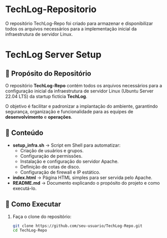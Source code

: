 # TechLog-Repositorio
O repositório TechLog-Repo foi criado para armazenar e disponibilizar todos os arquivos necessários para a implementação inicial da infraestrutura de servidor Linux.
# TechLog Server Setup

## 📌 Propósito do Repositório
O repositório **TechLog-Repo** contém todos os arquivos necessários para a configuração inicial da infraestrutura de servidor Linux (Ubuntu Server 22.04 LTS) da startup fictícia **TechLog**.

O objetivo é facilitar e padronizar a implantação do ambiente, garantindo segurança, organização e funcionalidade para as equipes de **desenvolvimento** e **operações**.

## 📂 Conteúdo
- **setup_infra.sh** → Script em Shell para automatizar:
  - Criação de usuários e grupos.
  - Configuração de permissões.
  - Instalação e configuração do servidor Apache.
  - Definição de cotas de disco.
  - Configuração de firewall e IP estático.
- **index.html** → Página HTML simples para ser servida pelo Apache.
- **README.md** → Documento explicando o propósito do projeto e como executá-lo.

## 🚀 Como Executar
1. Faça o clone do repositório:
   ```bash
   git clone https://github.com/seu-usuario/TechLog-Repo.git
   cd TechLog-Repo
